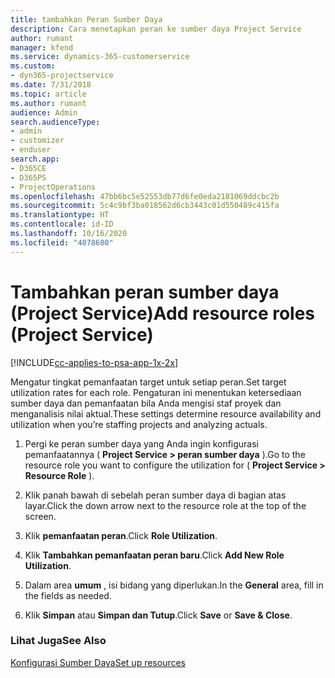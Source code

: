 ```yaml
---
title: tambahkan Peran Sumber Daya
description: Cara menetapkan peran ke sumber daya Project Service
author: rumant
manager: kfend
ms.service: dynamics-365-customerservice
ms.custom:
- dyn365-projectservice
ms.date: 7/31/2018
ms.topic: article
ms.author: rumant
audience: Admin
search.audienceType:
- admin
- customizer
- enduser
search.app:
- D365CE
- D365PS
- ProjectOperations
ms.openlocfilehash: 47bb6bc5e52553db77d6fe0eda2181069ddcbc2b
ms.sourcegitcommit: 5c4c9bf3ba018562d6cb3443c01d550489c415fa
ms.translationtype: HT
ms.contentlocale: id-ID
ms.lasthandoff: 10/16/2020
ms.locfileid: "4078680"
---
```

# <a name="add-resource-roles-project-service"></a><span data-ttu-id="0ecb3-103">Tambahkan peran sumber daya (Project Service)</span><span class="sxs-lookup"><span data-stu-id="0ecb3-103">Add resource roles (Project Service)</span></span>

[!INCLUDE[cc-applies-to-psa-app-1x-2x](../includes/cc-applies-to-psa-app-1x-2x.md)]

<span data-ttu-id="0ecb3-104">Mengatur tingkat pemanfaatan target untuk setiap peran.</span><span class="sxs-lookup"><span data-stu-id="0ecb3-104">Set target utilization rates for each role.</span></span> <span data-ttu-id="0ecb3-105">Pengaturan ini menentukan ketersediaan sumber daya dan pemanfaatan bila Anda mengisi staf proyek dan menganalisis nilai aktual.</span><span class="sxs-lookup"><span data-stu-id="0ecb3-105">These settings determine resource availability and utilization when you’re staffing projects and analyzing actuals.</span></span>  
  
1.  <span data-ttu-id="0ecb3-106">Pergi ke peran sumber daya yang Anda ingin konfigurasi pemanfaatannya ( **Project Service > peran sumber daya** ).</span><span class="sxs-lookup"><span data-stu-id="0ecb3-106">Go to the resource role you want to configure the utilization for ( **Project Service > Resource Role** ).</span></span>  
  
2.  <span data-ttu-id="0ecb3-107">Klik panah bawah di sebelah peran sumber daya di bagian atas layar.</span><span class="sxs-lookup"><span data-stu-id="0ecb3-107">Click the down arrow next to the resource role at the top of the screen.</span></span>  
  
3.  <span data-ttu-id="0ecb3-108">Klik **pemanfaatan peran**.</span><span class="sxs-lookup"><span data-stu-id="0ecb3-108">Click **Role Utilization**.</span></span>  
  
4.  <span data-ttu-id="0ecb3-109">Klik **Tambahkan pemanfaatan peran baru**.</span><span class="sxs-lookup"><span data-stu-id="0ecb3-109">Click **Add New Role Utilization**.</span></span>  
  
5.  <span data-ttu-id="0ecb3-110">Dalam area **umum** , isi bidang yang diperlukan.</span><span class="sxs-lookup"><span data-stu-id="0ecb3-110">In the **General** area, fill in the fields as needed.</span></span>  
  
6.  <span data-ttu-id="0ecb3-111">Klik **Simpan** atau **Simpan dan Tutup**.</span><span class="sxs-lookup"><span data-stu-id="0ecb3-111">Click **Save** or **Save & Close**.</span></span>  
  
### <a name="see-also"></a><span data-ttu-id="0ecb3-112">Lihat Juga</span><span class="sxs-lookup"><span data-stu-id="0ecb3-112">See Also</span></span>  
 [<span data-ttu-id="0ecb3-113">Konfigurasi Sumber Daya</span><span class="sxs-lookup"><span data-stu-id="0ecb3-113">Set up resources</span></span>](../psa/set-up-resources.md)
